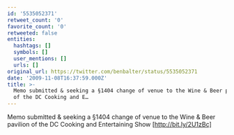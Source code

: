 ```yaml
---
id: '5535052371'
retweet_count: '0'
favorite_count: '0'
retweeted: false
entities:
  hashtags: []
  symbols: []
  user_mentions: []
  urls: []
original_url: https://twitter.com/benbalter/status/5535052371
date: '2009-11-08T16:37:59.000Z'
title: >-
  Memo submitted & seeking a §1404 change of venue to the Wine & Beer pavilion
  of the DC Cooking and E…
---
```


Memo submitted & seeking a §1404 change of venue to the Wine & Beer pavilion of the DC Cooking and Entertaining Show [http://bit.ly/2U1zBc]